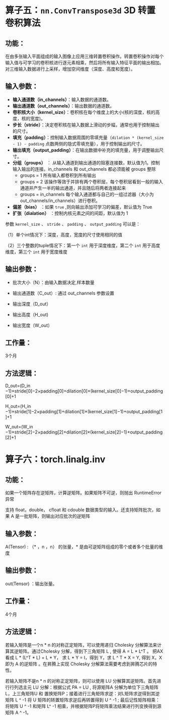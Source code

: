# 算子五：`nn.ConvTranspose3d` 3D 转置卷积算法

## 功能：

​在由多张输入平面组成的输入图像上应用三维转置卷积操作。​转置卷积操作对每个输入值与可学习的卷积核进行逐元素相乘，然后将所有输入特征平面的输出相加。对三维输入数据进行上采样，增加空间维度（深度、高度和宽度）。

## 输入参数：

- **输入通道数（in_channels）**：输入数据的通道数。
- **输出通道数（out_channels）**：输出数据的通道数。
- **卷积核大小（kernel_size）**：卷积核在每个维度上的大小(核的深度，核的高度，核的宽度)。
- **步长（stride）**：决定卷积核在输入数据上滑动的步幅，通常也用于控制输出的尺寸。
- **填充（padding）**：控制输入数据周围的零填充量（`dilation * (kernel_size - 1) - padding` 点数两侧的隐式零填充量），用于控制输出的尺寸。
- **输出填充（output_padding）**：在输出数据中补充的填充量，用于调整输出尺寸。
- **分组（groups）** ： 从输入通道到输出通道的阻塞连接数，默认值为1。控制输入输出的连接。in_channels 和 out_channels 都必须能被 groups 整除
  - groups = 1 所有输入都卷积到所有输出
  - groups = 2 该操作等效于并排有两个卷积层，每个卷积层看到一般的输入通道并产生一半的输出通道，并且随后将两者连接起来
  - groups = in_channels 每个输入通道都与自己的一组过滤器（大小为 out_channels/in_channels）进行卷积。
- **偏差（bias）** ：如果 `true` ,则向输出添加可学习的偏差，默认值为 True
- **扩张（dialation）** ：控制内核元素之间的间距，默认值为 1

参数 `kernel_size` 、 `stride` 、 `padding` 、 `output_padding` 可以是：

（1）单个int情况下：深度，高度，宽度的尺寸使用相同的值

（2）三个整数的tuple情况下：第一个 `int` 用于深度维度，第二个 `int` 用于高度维度，第三个 `int` 用于宽度维度

## 输出参数：

- 批次大小（N）：由输入数据决定,样本数量

- 输出通道数（C_out）: 通过 out_channels 参数设置

- 输出深度（D_out）

- 输出高度（H_out)

- 输出宽度（W_out）

## 工作量：

3个月

## 方法逻辑：

D_out​=(D_in​−1)×stride[0]−2×padding[0]+dilation[0]×(kernel_size[0]−1)+output_padding[0]+1

H_out​=(H_in​−1)×stride[1]−2×padding[1]+dilation[1]×(kernel_size[1]−1)+output_padding[1]+1

W_out​=(W_in​−1)×stride[2]−2×padding[2]+dilation[2]×(kernel_size[2]−1)+output_padding[2]+1





# 算子六：torch.linalg.inv

## 功能：

如果一个矩阵存在逆矩阵，计算逆矩阵。如果矩阵不可逆，则抛出 RuntimeError 异常

支持 float，double， cfloat 和 cdouble 数据类型的输入。还支持矩阵批次，如果 A 是一批矩阵，则输出对应批次的逆矩阵

## 输入参数：

A(Tensor) : （* ，n ，n） 的张量，* 是由可逆矩阵组成的零个或者多个批量的维度

## 输出参数：

out(Tensor) ：输出张量。

## 工作量：

4个月

## 方法逻辑：

若输入矩阵是一个n * n 的对称正定矩阵，可以使用递归 Cholesky 分解算法来计算其逆矩阵。通过Cholesky 分解，得到下三角矩阵 L , 使得 A = L * L^T 。 把AX看成 L * (L^T * L) = L * Y， 求 L * Y = I，得到 Y，求 L ^ T * X = Y, 得到 X，X 即为 A 的逆矩阵 。在昇腾上实现 Cholesky 分解算法需要考虑到昇腾芯片的特性。

若输入矩阵不是n * n 的对称正定矩阵，则可以使用 LU 分解算其逆矩阵。首先进行行列选主元 LU 分解：根据公式 PA = LU , 将源矩阵A 分解为单位下三角矩阵 L，上三角矩阵U 和 置换矩阵P；接着进行三角矩阵求逆：对L矩阵求逆得到其逆矩阵 L ^ -1 将 U 矩阵的转置矩阵求逆后再转置得到 U ^ -1 ; 最后记性矩阵相乘：将矩阵 U ^ -1 和矩阵 L^ -1 相乘，并根据矩阵P将矩阵乘法结果进行列变换得到源矩阵 A ^ -1。
